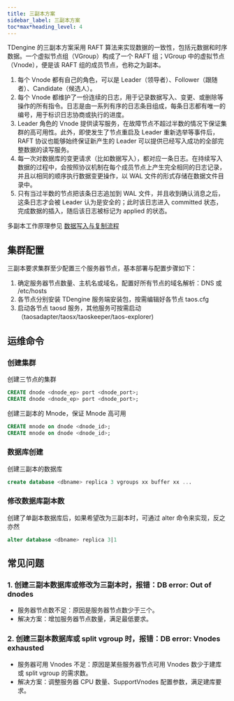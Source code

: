 ```yaml
---
title: 三副本方案
sidebar_label: 三副本方案
toc*max*heading_level: 4
---
```


TDengine 的三副本方案采用 RAFT 算法来实现数据的一致性，包括元数据和时序数据。一个虚拟节点组（VGroup）构成了一个 RAFT 组；VGroup 中的虚拟节点（Vnode），便是该 RAFT 组的成员节点，也称之为副本。

1. 每个 Vnode 都有自己的角色，可以是 Leader（领导者）、Follower（跟随者）、Candidate（候选人）。
2. 每个 Vnode 都维护了一份连续的日志，用于记录数据写入、变更、或删除等操作的所有指令。日志是由一系列有序的日志条目组成，每条日志都有唯一的编号，用于标识日志协商或执行的进度。
3. Leader 角色的 Vnode 提供读写服务，在故障节点不超过半数的情况下保证集群的高可用性。此外，即使发生了节点重启及 Leader 重新选举等事件后，RAFT 协议也能够始终保证新产生的 Leader 可以提供已经写入成功的全部完整数据的读写服务。
4. 每一次对数据库的变更请求（比如数据写入），都对应一条日志。在持续写入数据的过程中，会按照协议机制在每个成员节点上产生完全相同的日志记录，并且以相同的顺序执行数据变更操作，以 WAL 文件的形式存储在数据文件目录中。
5. 只有当过半数的节点把该条日志追加到 WAL 文件，并且收到确认消息之后，这条日志才会被 Leader 认为是安全的；此时该日志进入 committed 状态，完成数据的插入，随后该日志被标记为 applied 的状态。

多副本工作原理参见 [数据写入与复制流程](../../26-tdinternal/01-arch.md#数据写入与复制流程)   

## 集群配置

三副本要求集群至少配置三个服务器节点，基本部署与配置步骤如下：
1. 确定服务器节点数量、主机名或域名，配置好所有节点的域名解析：DNS 或 /etc/hosts
2. 各节点分别安装 TDengine 服务端安装包，按需编辑好各节点 taos.cfg
3. 启动各节点 taosd 服务，其他服务可按需启动（taosadapter/taosx/taoskeeper/taos-explorer)

## 运维命令

### 创建集群

创建三节点的集群

```sql
CREATE dnode <dnode_ep> port <dnode_port>;
CREATE dnode <dnode_ep> port <dnode_port>;
```

创建三副本的 Mnode，保证 Mnode 高可用

```sql
CREATE mnode on dnode <dnode_id>;
CREATE mnode on dnode <dnode_id>;
```

### 数据库创建

创建三副本的数据库

```sql
create database <dbname> replica 3 vgroups xx buffer xx ...
```

### 修改数据库副本数

创建了单副本数据库后，如果希望改为三副本时，可通过 alter 命令来实现，反之亦然

```sql
alter database <dbname> replica 3|1
```

## 常见问题

### 1. 创建三副本数据库或修改为三副本时，报错：DB error: Out of dnodes
- 服务器节点数不足：原因是服务器节点数少于三个。
- 解决方案：增加服务器节点数量，满足最低要求。

### 2. 创建三副本数据库或 split vgroup 时，报错：DB error: Vnodes exhausted
- 服务器可用 Vnodes 不足：原因是某些服务器节点可用 Vnodes 数少于建库或 split vgroup 的需求数。
- 解决方案：调整服务器 CPU 数量、SupportVnodes 配置参数，满足建库要求。